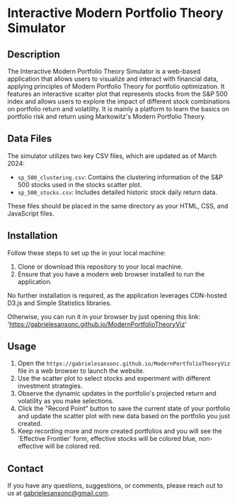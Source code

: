# Interactive Modern Portfolio Theory Simulator

## Description
The Interactive Modern Portfolio Theory Simulator is a web-based application that allows users to visualize and interact with financial data, applying principles of Modern Portfolio Theory for portfolio optimization. It features an interactive scatter plot that represents stocks from the S&P 500 index and allows users to explore the impact of different stock combinations on portfolio return and volatility. It is mainly a platform to learn the basics on portfolio risk and return using Markowitz's Modern Portfolio Theory.

## Data Files
The simulator utilizes two key CSV files, which are updated as of March 2024:
- `sp_500_clustering.csv`: Contains the clustering information of the S&P 500 stocks used in the stocks scatter plot.
- `sp_500_stocks.csv`: Includes detailed historic stock daily return data.

These files should be placed in the same directory as your HTML, CSS, and JavaScript files.

## Installation

Follow these steps to set up the in your local machine:

1. Clone or download this repository to your local machine.
2. Ensure that you have a modern web browser installed to run the application.

No further installation is required, as the application leverages CDN-hosted D3.js and Simple Statistics libraries.

Otherwise, you can run it in your browser by just opening this link: 'https://gabrielesansonc.github.io/ModernPortfolioTheoryViz'

## Usage

1. Open the `https://gabrielesansonc.github.io/ModernPortfolioTheoryViz` file in a web browser to launch the website.
2. Use the scatter plot to select stocks and experiment with different investment strategies.
3. Observe the dynamic updates in the portfolio's projected return and volatility as you make selections.
4. Click the "Record Point" button to save the current state of your portfolio and update the scatter plot with new data based on the portfolio you just created.
5. Keep recording more and more created portfolios and you will see the 'Effective Frontier' form, effective stocks will be colored blue, non-effective will be colored red.


## Contact

If you have any questions, suggestions, or comments, please reach out to us at gabrielesansonc@gmail.com.
